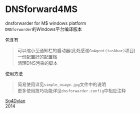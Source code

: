 DNSforward4MS
=============

dnsforwarder for M$ windows platform  
`DNSforworder`的Windows平台编译版本  

包含有  
> 可以缩小至通知栏的启动器(此处感谢`GoAgent(taskbar)`项目)  
> 一份配置好的配置档  
> 清理DNS污染的脚本
  
使用方法  
> 简易使用详见`simple_usage.jpg`文件中的说明  
> 更多使用技巧功能详见`dnsforwarder.config`中相应注释  

[Sg4Dylan](http://about.me/sg4dylan)  
2014